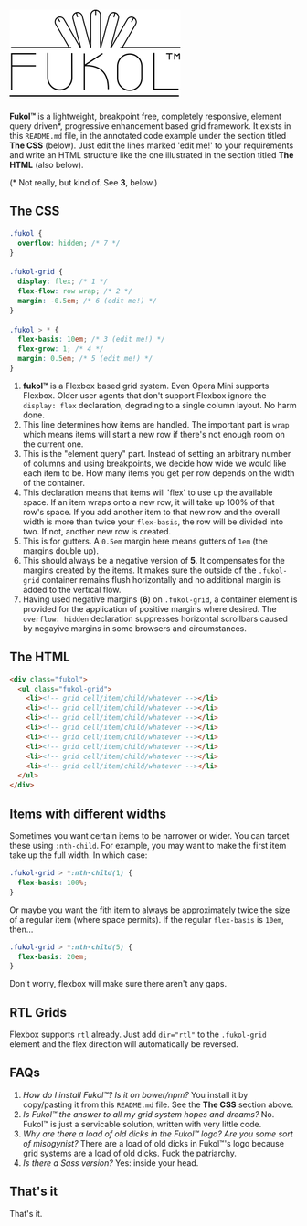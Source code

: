 # ![Fukol Grid System](logo.png)

**Fukol&trade;** is a lightweight, breakpoint free, completely responsive, element query driven\*, progressive enhancement based grid framework. It exists in this `README.md` file, in the annotated code example under the section titled **The CSS** (below). Just edit the lines marked 'edit me!' to your requirements and write an HTML structure like the one illustrated in the section titled **The HTML** (also below).

(\* Not really, but kind of. See **3**, below.)

## The CSS

```css
.fukol {
  overflow: hidden; /* 7 */
}

.fukol-grid {
  display: flex; /* 1 */
  flex-flow: row wrap; /* 2 */
  margin: -0.5em; /* 6 (edit me!) */
}

.fukol > * {
  flex-basis: 10em; /* 3 (edit me!) */
  flex-grow: 1; /* 4 */
  margin: 0.5em; /* 5 (edit me!) */
}
```

1. **fukol&trade;** is a Flexbox based grid system. Even Opera Mini supports Flexbox. Older user agents that don't support Flexbox ignore the `display: flex` declaration, degrading to a single column layout. No harm done.
2. This line determines how items are handled. The important part is `wrap` which means items will start a new row if there's not enough room on the current one.
3. This is the "element query" part. Instead of setting an arbitrary number of columns and using breakpoints, we decide how wide we would like each item to be. How many items you get per row depends on the width of the container.
4. This declaration means that items will 'flex' to use up the available space. If an item wraps onto a new row, it will take up 100% of that row's space. If you add another item to that new row and the overall width is more than twice your `flex-basis`, the row will be divided into two. If not, another new row is created.
5. This is for gutters. A `0.5em` margin here means gutters of `1em` (the margins double up).
6. This should always be a negative version of **5**. It compensates for the margins created by the items. It makes sure the outside of the `.fukol-grid` container remains flush horizontally and no additional margin is added to the vertical flow.
7. Having used negative margins (**6**) on `.fukol-grid`, a container element is provided for the application of positive margins where desired. The `overflow: hidden` declaration suppresses horizontal scrollbars caused by negayive margins in some browsers and circumstances.

## The HTML

```html
<div class="fukol">
  <ul class="fukol-grid">
    <li><!-- grid cell/item/child/whatever --></li>
    <li><!-- grid cell/item/child/whatever --></li>
    <li><!-- grid cell/item/child/whatever --></li>
    <li><!-- grid cell/item/child/whatever --></li>
    <li><!-- grid cell/item/child/whatever --></li>
    <li><!-- grid cell/item/child/whatever --></li>
    <li><!-- grid cell/item/child/whatever --></li>
    <li><!-- grid cell/item/child/whatever --></li>
  </ul>
</div>
```

## Items with different widths

Sometimes you want certain items to be narrower or wider. You can target these using `:nth-child`. For example, you may want to make the first item take up the full width. In which case:

```css
.fukol-grid > *:nth-child(1) {
  flex-basis: 100%;
}
```

Or maybe you want the fith item to always be approximately twice the size of a regular item (where space permits). If the regular `flex-basis` is `10em`, then&hellip;

```css
.fukol-grid > *:nth-child(5) {
  flex-basis: 20em;
}
```

Don't worry, flexbox will make sure there aren't any gaps.

## RTL Grids

Flexbox supports `rtl` already. Just add `dir="rtl"` to the `.fukol-grid` element and the flex direction will automatically be reversed.

## FAQs

1. *How do I install Fukol&trade;? Is it on bower/npm?* You install it by copy/pasting it from this `README.md` file. See the **The CSS** section above.
2. *Is Fukol&trade; the answer to all my grid system hopes and dreams?* No. Fukol&trade; is just a servicable solution, written with very little code.
3. *Why are there a load of old dicks in the Fukol&trade; logo? Are you some sort of misogynist?* There are a load of old dicks in Fukol&trade;'s logo because grid systems are a load of old dicks. Fuck the patriarchy.
4. *Is there a Sass version?* Yes: inside your head.

## That's it

That's it.
